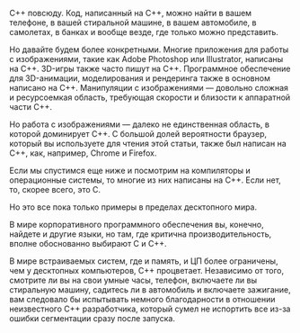 С++ повсюду. Код, написанный на C++, можно найти в вашем телефоне, в вашей стиральной машине, в вашем автомобиле, в самолетах, в банках и вообще везде, где только можно представить.

Но давайте будем более конкретными. Многие приложения для работы с изображениями, такие как Adobe Photoshop или Illustrator, написаны на C++. 3D-игры также часто пишут на C++. Программное обеспечение для 3D-анимации, моделирования и рендеринга также в основном написано на C++. Манипуляции с изображениями — довольно сложная и ресурсоемкая область, требующая скорости и близости к аппаратной части C++.

Но работа с изображениями — далеко не единственная область, в которой доминирует C++. С большой долей вероятности браузер, который вы используете для чтения этой статьи, также был написан на C++, как, например, Chrome и Firefox.

Если мы спустимся еще ниже и посмотрим на компиляторы и операционные системы, то многие из них написаны на C++. Если нет, то, скорее всего, это C.

Но это все пока только примеры в пределах десктопного мира.

В мире корпоративного программного обеспечения вы, конечно, найдете и другие языки, но там, где критична производительность, вполне обоснованно выбирают C и C++.

В мире встраиваемых систем, где и память, и ЦП более ограничены, чем у десктопных компьютеров, C++ процветает. Независимо от того, смотрите ли вы на свои умные часы, телефон, включаете ли вы стиральную машину, садитесь ли в автомобиль и включаете зажигание, вам следовало бы испытывать немного благодарности в отношении неизвестного C++ разработчика, который сумел не испортить все из-за ошибки сегментации сразу после запуска.
